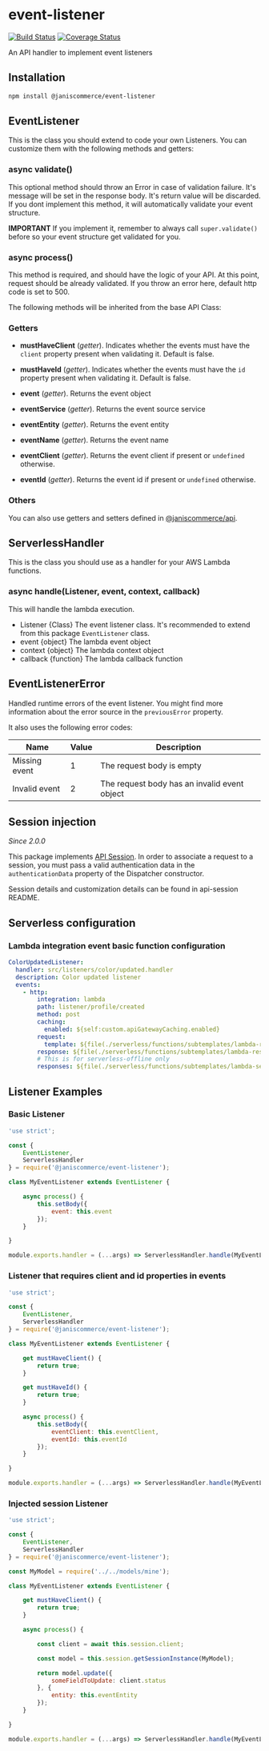 # event-listener

[![Build Status](https://travis-ci.org/janis-commerce/event-listener.svg?branch=master)](https://travis-ci.org/janis-commerce/event-listener)
[![Coverage Status](https://coveralls.io/repos/github/janis-commerce/event-listener/badge.svg?branch=master)](https://coveralls.io/github/janis-commerce/event-listener?branch=master)

An API handler to implement event listeners

## Installation
```sh
npm install @janiscommerce/event-listener
```

## EventListener

This is the class you should extend to code your own Listeners. You can customize them with the following methods and getters:

### async validate()
This optional method should throw an Error in case of validation failure. It's message will be set in the response body. It's return value will be discarded.
If you dont implement this method, it will automatically validate your event structure.

**IMPORTANT** If you implement it, remember to always call `super.validate()` before so your event structure get validated for you.

### async process()
This method is required, and should have the logic of your API. At this point, request should be already validated. If you throw an error here, default http code is set to 500.

The following methods will be inherited from the base API Class:

### Getters

* **mustHaveClient** (*getter*).
Indicates whether the events must have the `client` property present when validating it. Default is false.

* **mustHaveId** (*getter*).
Indicates whether the events must have the `id` property present when validating it. Default is false.

* **event** (*getter*).
Returns the event object

* **eventService** (*getter*).
Returns the event source service

* **eventEntity** (*getter*).
Returns the event entity

* **eventName** (*getter*).
Returns the event name

* **eventClient** (*getter*).
Returns the event client if present or `undefined` otherwise.

* **eventId** (*getter*).
Returns the event id if present or `undefined` otherwise.

### Others

You can also use getters and setters defined in [@janiscommerce/api](https://www.npmjs.com/package/@janiscommerce/api).

## ServerlessHandler

This is the class you should use as a handler for your AWS Lambda functions.

### async handle(Listener, event, context, callback)
This will handle the lambda execution.
* Listener {Class} The event listener class. It's recommended to extend from this package `EventListener` class.
* event {object} The lambda event object
* context {object} The lambda context object
* callback {function} The lambda callback function


## EventListenerError

Handled runtime errors of the event listener. You might find more information about the error source in the `previousError` property.

It also uses the following error codes:

| Name | Value | Description |
| --- | --- | --- |
| Missing event | 1 | The request body is empty |
| Invalid event | 2 | The request body has an invalid event object |


## Session injection
*Since 2.0.0*

This package implements [API Session](https://www.npmjs.com/package/@janiscommerce/api-session). In order to associate a request to a session, you must pass a valid authentication data in the `authenticationData` property of the Dispatcher constructor.

Session details and customization details can be found in api-session README.


## Serverless configuration

### Lambda integration event basic function configuration

```yml
ColorUpdatedListener:
  handler: src/listeners/color/updated.handler
  description: Color updated listener
  events:
    - http:
        integration: lambda
        path: listener/profile/created
        method: post
        caching:
          enabled: ${self:custom.apiGatewayCaching.enabled}
        request:
          template: ${file(./serverless/functions/subtemplates/lambda-request-with-path.yml)}
        response: ${file(./serverless/functions/subtemplates/lambda-response-with-cors.yml)}
        # This is for serverless-offline only
        responses: ${file(./serverless/functions/subtemplates/lambda-serverless-offline-responses.yml)}
```


## Listener Examples

### Basic Listener

```js
'use strict';

const {
	EventListener,
	ServerlessHandler
} = require('@janiscommerce/event-listener');

class MyEventListener extends EventListener {

	async process() {
		this.setBody({
			event: this.event
		});
	}

}

module.exports.handler = (...args) => ServerlessHandler.handle(MyEventListener, ...args);
```

### Listener that requires client and id properties in events

```js
'use strict';

const {
	EventListener,
	ServerlessHandler
} = require('@janiscommerce/event-listener');

class MyEventListener extends EventListener {

	get mustHaveClient() {
		return true;
	}

	get mustHaveId() {
		return true;
	}

	async process() {
		this.setBody({
			eventClient: this.eventClient,
			eventId: this.eventId
		});
	}

}

module.exports.handler = (...args) => ServerlessHandler.handle(MyEventListener, ...args);
```

### Injected session Listener

```js
'use strict';

const {
	EventListener,
	ServerlessHandler
} = require('@janiscommerce/event-listener');

const MyModel = require('../../models/mine');

class MyEventListener extends EventListener {

	get mustHaveClient() {
		return true;
	}

	async process() {

		const client = await this.session.client;

		const model = this.session.getSessionInstance(MyModel);

		return model.update({
			someFieldToUpdate: client.status
		}, {
			entity: this.eventEntity
		});
	}

}

module.exports.handler = (...args) => ServerlessHandler.handle(MyEventListener, ...args);
```
